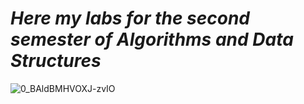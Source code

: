 # **_Here my labs for the second semester of Algorithms and Data Structures_**

![0_BAldBMHVOXJ-zvIO](https://github.com/Ratarekko/ADS-Labs/assets/143124367/3f2779a2-0613-4d73-91a2-9c4988f94bc0)

